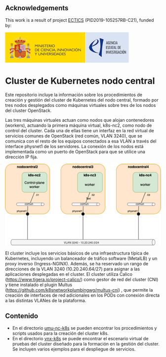 ## Acknowledgements

This work is a result of project [ECTICS](https://www.dit.upm.es/~giros/project/ectics/) (PID2019-105257RB-C21), funded by:

![financing-logo](doc/img/MICIU_AEI_w400.jpg)

# Cluster de Kubernetes nodo central
Este repositorio incluye la información sobre los procedimientos de creación y gestión del cluster de Kubernetes del nodo central, formado por tres nodos desplegados como máquinas virtuales sobre tres de los nodos del cluster OpenStack. 

Las tres máquinas virtuales actuan como nodos que alojan contenedores (workers), actuando la primera máquina virtual, k8s-nc2, como nodo de control del cluster. Cada una de ellas tiene un interfaz en la red virtual de servicios comunes de OpenStack (red común, VLAN 3240), que se comunica con el resto de los equipos conectados a esa VLAN a través del interface physnet1 de los servidores. La conexión de los nodos está implementada como un puerto de OpenStack para que se utilice una dirección IP fija.

![Cluster Kubernetes de servicios comunes](k8s-nc.png)

El cluster incluye los servicios básicos de una infraestructura típica de Kubernetes, incluyendo un balanceador de tráfico software (MetalLB) y un proxy inverso (Ingress-NGINX). Además, se ha reservado un rango de direcciones de la VLAN 3240 (10.20.240.64/27) para asignar a las aplicaciones desplegadas en el cluster. El cluster utiliza Calico (https://www.tigera.io/project-calico/) como gestor de red del cluster (CNI) y tiene instalado el plugin Multus (https://github.com/k8snetworkplumbingwg/multus-cni) , que permite  la creación de interfaces de red adicionales en los PODs con conexión directa a las distintas VLANes de la plataforma.

## Contenido
- En el directorio [umu-nc-k8s](umu-nc-k8s) se pueden encontrar los procedimientos y scripts usados para la creación del cluster k8s.
- En el directorio [vnx-k8s](vnx-k8s) se puede encontrar el escenario virtual de pruebas del cluster diseñado para la formación en la gestión del cluster. Se incluyen varios ejemplos para el despliegue de servicios. 
